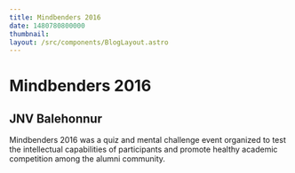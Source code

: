 ```yaml
---
title: Mindbenders 2016
date: 1480780800000
thumbnail: 
layout: /src/components/BlogLayout.astro
---
```


# Mindbenders 2016
## JNV Balehonnur

Mindbenders 2016 was a quiz and mental challenge event organized to test the intellectual capabilities of participants and promote healthy academic competition among the alumni community.
